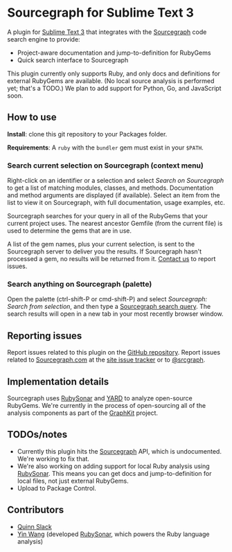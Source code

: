 # Sourcegraph for Sublime Text 3

A plugin for [Sublime Text 3](http://www.sublimetext.com/3) that integrates with
the [Sourcegraph](https://sourcegraph.com) code search engine to provide:

* Project-aware documentation and jump-to-definition for RubyGems
* Quick search interface to Sourcegraph

This plugin currently only supports Ruby, and only docs and definitions for
external RubyGems are available. (No local source analysis is performed yet;
that's a TODO.) We plan to add support for Python, Go, and JavaScript soon.

## How to use

**Install**: clone this git repository to your Packages folder.

**Requirements**: A `ruby` with the `bundler` gem must exist in your `$PATH`.

### Search current selection on Sourcegraph (context menu)

Right-click on an identifier or a selection and select _Search on Sourcegraph_
to get a list of matching modules, classes, and methods. Documentation and
method arguments are displayed (if available). Select an item from the list to
view it on Sourcegraph, with full documentation, usage examples, etc.

Sourcegraph searches for your query in all of the RubyGems that your current
project uses. The nearest ancestor Gemfile (from the current file) is used to
determine the gems that are in use.

A list of the gem names, plus your current selection, is sent to the Sourcegraph
server to deliver you the results. If Sourcegraph hasn't processed a gem, no
results will be returned from it. [Contact us](https://sourcegraph.com/contact)
to report issues.

### Search anything on Sourcegraph (palette)

Open the palette (ctrl-shift-P or cmd-shift-P) and select _Sourcegraph: Search
from selection_, and then type a [Sourcegraph search
query](https://sourcegraph.com/help/users/search). The search results will open
in a new tab in your most recently browser window.

## Reporting issues

Report issues related to this plugin on the [GitHub
repository](https://github.com/sourcegraph/sourcegraph-sublime). Report issues
related to [Sourcegraph.com](https://sourcegraph.com) at the [site issue
tracker](https://github.com/sourcegraph/sourcegraph.com/issues/new) or to
[@srcgraph](https://twitter.com/srcgraph).

## Implementation details

Sourcegraph uses [RubySonar](https://github.com/yinwang0/rubysonar) and
[YARD](https://github.com/lsegal/yard) to analyze open-source RubyGems. We're
currently in the process of open-sourcing all of the analysis components as part
of the [GraphKit](http://graphkit.org/) project.


## TODOs/notes

* Currently this plugin hits the [Sourcegraph](https://sourcegraph.com) API, which is undocumented. We're working to fix that.
* We're also working on adding support for local Ruby analysis using [RubySonar](https://github.com/yinwang0/rubysonar). This means you can get docs and jump-to-definition for local files, not just external RubyGems.
* Upload to Package Control.


## Contributors

* [Quinn Slack](https://sourcegraph.com/sqs)
* [Yin Wang](https://sourcegraph.com/yinwang0) (developed [RubySonar](https://github.com/yinwang0/rubysonar), which powers the Ruby language analysis)